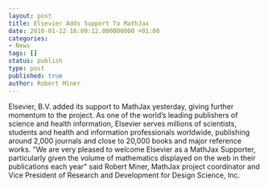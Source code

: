 ```yaml
---
layout: post
title: Elsevier Adds Support To MathJax
date: 2010-01-12 16:09:12.000000000 +01:00
categories:
- News
tags: []
status: publish
type: post
published: true
author: Robert Miner
---
```


Elsevier, B.V. added its support to MathJax yesterday, giving further momentum to the project.  As one of the world’s leading publishers of science and health information, Elsevier serves millions of scientists, students and health and information professionals worldwide, publishing around 2,000 journals and close to 20,000 books and major reference works. "We are very pleased to welcome Elsevier as a MathJax Supporter, particularly given the volume of mathematics displayed on the web in their publications each year" said Robert Miner, MathJax project coordinator and Vice President of Research and Development for Design Science, Inc.